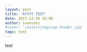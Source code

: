 ```yaml
---
layout: post
title: 'AYYYY TEST'
date: 2017-12-26 16:00
author: ivansanz
#cover: '/assets/img/cpp-header.jpg'
tags: test
---
```

test